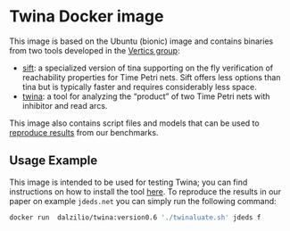Twina Docker image
=================

This image is based on the Ubuntu (bionic) image and contains binaries from two
tools developed in the [Vertics group](https://www.laas.fr/public/en/vertics):

* [sift](http://projects.laas.fr/tina/): a specialized version of tina
  supporting on the fly verification of reachability properties for Time Petri
  nets. Sift offers less options than tina but is typically faster and requires
  considerably less space.
* [twina](https://projects.laas.fr/twina/): a tool for analyzing the “product”
  of two Time Petri nets with inhibitor and read arcs.

This image also contains script files and models that can be used to [reproduce
results](https://projects.laas.fr/twina/post/reproducibility/) from our
benchmarks.

Usage Example
-------------

This image is intended to be used for testing Twina; you can find instructions
on how to install the tool [here](https://projects.laas.fr/twina/#download). To
reproduce the results in our paper on example ``jdeds.net`` you can simply run
the following command: 

```sh
docker run  dalzilio/twina:version0.6 './twinaluate.sh' jdeds f
```